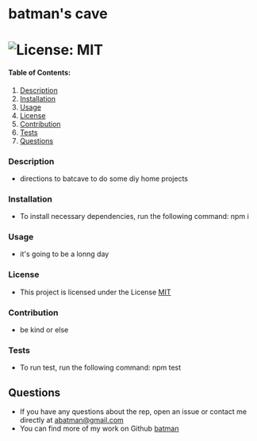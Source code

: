 # batman's cave 
   
# ![License: MIT](https://img.shields.io/badge/License-MIT-yellow.svg)

#### Table of Contents:
1. [Description](#description)
2. [Installation](#installation)
3. [Usage](#usage)
4. [License](#license)
5. [Contribution](#contributions)
6. [Tests](#test)
7. [Questions](#questions)

### Description
* directions to batcave to do some diy home projects
### Installation
* To install necessary dependencies, run the following command: npm i
### Usage 
* it's going to be a lonng day
### License
* This project is licensed under the License 
 [MIT](https://choosealicense.com/licenses/mit/) 
### Contribution
* be kind or else
### Tests
* To run test, run the following command: npm test

## Questions
* If you have any questions about the rep, open an issue or contact me directly at <abatman@gmail.com></a>
* You can find more of my work on Github [batman](http://github.com/batman)